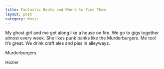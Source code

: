 ```yaml
---
title: Fantastic Beats and Where to Find Them
layout: post
category: Music
---
```


My ghost girl and me get along like a house on fire. We go to gigs together almost every week. She likes punk banks like the Murderburgers. Me too! It’s great. We drink craft ales and piss in alleyways.

Murderburgers

Hozier

